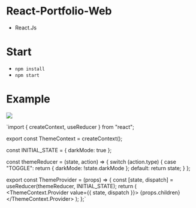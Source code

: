 # React-Portfolio-Web
- React.Js

# Start
- `npm install`
- `npm start`

# Example
![](https://cdn.discordapp.com/attachments/925063485556150292/943583080415899678/unknown.png)

`import { createContext, useReducer } from "react";

export const ThemeContext = createContext();

const INITIAL_STATE = { darkMode: true };

const themeReducer = (state, action) => {
  switch (action.type) {
    case "TOGGLE":
      return { darkMode: !state.darkMode };
    default:
      return state;
  }
};

export const ThemeProvider = (props) => {
  const [state, dispatch] = useReducer(themeReducer, INITIAL_STATE);
  return (
    <ThemeContext.Provider value={{ state, dispatch }}>
      {props.children}
    </ThemeContext.Provider>
  );
};`
